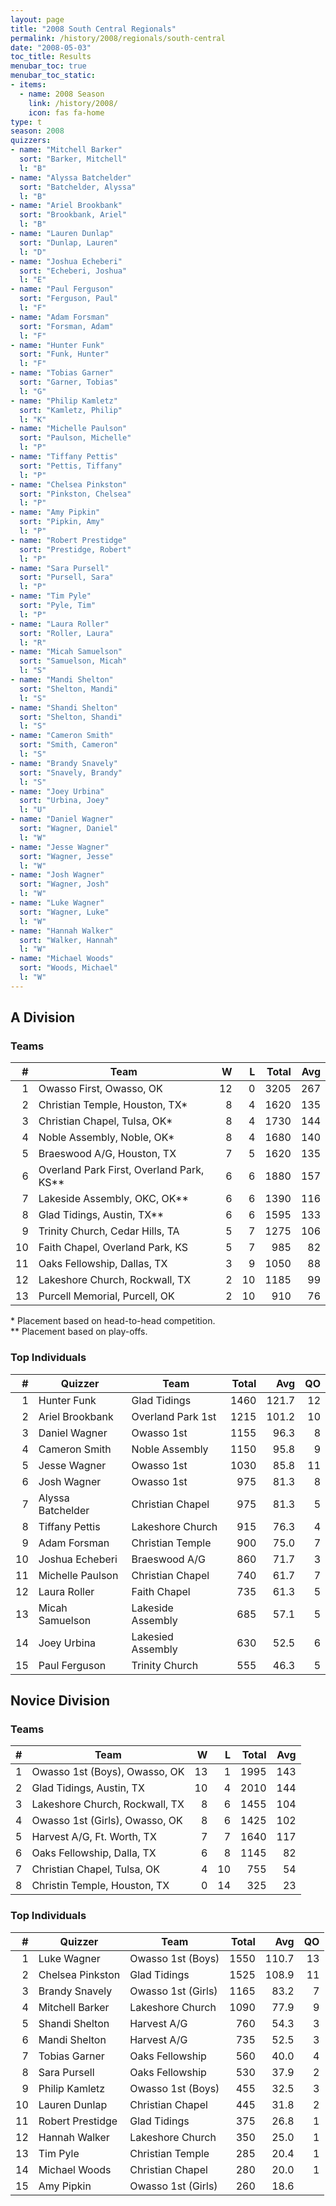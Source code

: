 ```yaml
---
layout: page
title: "2008 South Central Regionals"
permalink: /history/2008/regionals/south-central
date: "2008-05-03"
toc_title: Results
menubar_toc: true
menubar_toc_static:
- items:
  - name: 2008 Season
    link: /history/2008/
    icon: fas fa-home
type: t
season: 2008
quizzers:
- name: "Mitchell Barker"
  sort: "Barker, Mitchell"
  l: "B"
- name: "Alyssa Batchelder"
  sort: "Batchelder, Alyssa"
  l: "B"
- name: "Ariel Brookbank"
  sort: "Brookbank, Ariel"
  l: "B"
- name: "Lauren Dunlap"
  sort: "Dunlap, Lauren"
  l: "D"
- name: "Joshua Echeberi"
  sort: "Echeberi, Joshua"
  l: "E"
- name: "Paul Ferguson"
  sort: "Ferguson, Paul"
  l: "F"
- name: "Adam Forsman"
  sort: "Forsman, Adam"
  l: "F"
- name: "Hunter Funk"
  sort: "Funk, Hunter"
  l: "F"
- name: "Tobias Garner"
  sort: "Garner, Tobias"
  l: "G"
- name: "Philip Kamletz"
  sort: "Kamletz, Philip"
  l: "K"
- name: "Michelle Paulson"
  sort: "Paulson, Michelle"
  l: "P"
- name: "Tiffany Pettis"
  sort: "Pettis, Tiffany"
  l: "P"
- name: "Chelsea Pinkston"
  sort: "Pinkston, Chelsea"
  l: "P"
- name: "Amy Pipkin"
  sort: "Pipkin, Amy"
  l: "P"
- name: "Robert Prestidge"
  sort: "Prestidge, Robert"
  l: "P"
- name: "Sara Pursell"
  sort: "Pursell, Sara"
  l: "P"
- name: "Tim Pyle"
  sort: "Pyle, Tim"
  l: "P"
- name: "Laura Roller"
  sort: "Roller, Laura"
  l: "R"
- name: "Micah Samuelson"
  sort: "Samuelson, Micah"
  l: "S"
- name: "Mandi Shelton"
  sort: "Shelton, Mandi"
  l: "S"
- name: "Shandi Shelton"
  sort: "Shelton, Shandi"
  l: "S"
- name: "Cameron Smith"
  sort: "Smith, Cameron"
  l: "S"
- name: "Brandy Snavely"
  sort: "Snavely, Brandy"
  l: "S"
- name: "Joey Urbina"
  sort: "Urbina, Joey"
  l: "U"
- name: "Daniel Wagner"
  sort: "Wagner, Daniel"
  l: "W"
- name: "Jesse Wagner"
  sort: "Wagner, Jesse"
  l: "W"
- name: "Josh Wagner"
  sort: "Wagner, Josh"
  l: "W"
- name: "Luke Wagner"
  sort: "Wagner, Luke"
  l: "W"
- name: "Hannah Walker"
  sort: "Walker, Hannah"
  l: "W"
- name: "Michael Woods"
  sort: "Woods, Michael"
  l: "W"
---
```


## A Division

### Teams

|    # | Team                                     |    W |    L | Total |  Avg |
| ---: | ---------------------------------------- | ---: | ---: | ----: | ---: |
|    1 | Owasso First, Owasso, OK                 |   12 |    0 |  3205 |  267 |
|    2 | Christian Temple, Houston, TX*           |    8 |    4 |  1620 |  135 |
|    3 | Christian Chapel, Tulsa, OK*             |    8 |    4 |  1730 |  144 |
|    4 | Noble Assembly, Noble, OK*               |    8 |    4 |  1680 |  140 |
|    5 | Braeswood A/G, Houston, TX               |    7 |    5 |  1620 |  135 |
|    6 | Overland Park First, Overland Park, KS** |    6 |    6 |  1880 |  157 |
|    7 | Lakeside Assembly, OKC, OK**             |    6 |    6 |  1390 |  116 |
|    8 | Glad Tidings, Austin, TX**               |    6 |    6 |  1595 |  133 |
|    9 | Trinity Church, Cedar Hills, TA          |    5 |    7 |  1275 |  106 |
|   10 | Faith Chapel, Overland Park, KS          |    5 |    7 |   985 |   82 |
|   11 | Oaks Fellowship, Dallas, TX              |    3 |    9 |  1050 |   88 |
|   12 | Lakeshore Church, Rockwall, TX           |    2 |   10 |  1185 |   99 |
|   13 | Purcell Memorial, Purcell, OK            |    2 |   10 |   910 |   76 |

\* Placement based on head-to-head competition.\
\*\* Placement based on play-offs.

### Top Individuals

|    # | Quizzer           | Team              | Total |   Avg |   QO |
| ---: | ----------------- | ----------------- | ----: | ----: | ---: |
|    1 | Hunter Funk       | Glad Tidings      |  1460 | 121.7 |   12 |
|    2 | Ariel Brookbank   | Overland Park 1st |  1215 | 101.2 |   10 |
|    3 | Daniel Wagner     | Owasso 1st        |  1155 |  96.3 |    8 |
|    4 | Cameron Smith     | Noble Assembly    |  1150 |  95.8 |    9 |
|    5 | Jesse Wagner      | Owasso 1st        |  1030 |  85.8 |   11 |
|    6 | Josh Wagner       | Owasso 1st        |   975 |  81.3 |    8 |
|    7 | Alyssa Batchelder | Christian Chapel  |   975 |  81.3 |    5 |
|    8 | Tiffany Pettis    | Lakeshore Church  |   915 |  76.3 |    4 |
|    9 | Adam Forsman      | Christian Temple  |   900 |  75.0 |    7 |
|   10 | Joshua Echeberi   | Braeswood A/G     |   860 |  71.7 |    3 |
|   11 | Michelle Paulson  | Christian Chapel  |   740 |  61.7 |    7 |
|   12 | Laura Roller      | Faith Chapel      |   735 |  61.3 |    5 |
|   13 | Micah Samuelson   | Lakeside Assembly |   685 |  57.1 |    5 |
|   14 | Joey Urbina       | Lakesied Assembly |   630 |  52.5 |    6 |
|   15 | Paul Ferguson     | Trinity Church    |   555 |  46.3 |    5 |

## Novice Division

### Teams

|    # | Team                           |    W |    L | Total |  Avg |
| ---: | ------------------------------ | ---: | ---: | ----: | ---: |
|    1 | Owasso 1st (Boys), Owasso, OK  |   13 |    1 |  1995 |  143 |
|    2 | Glad Tidings, Austin, TX       |   10 |    4 |  2010 |  144 |
|    3 | Lakeshore Church, Rockwall, TX |    8 |    6 |  1455 |  104 |
|    4 | Owasso 1st (Girls), Owasso, OK |    8 |    6 |  1425 |  102 |
|    5 | Harvest A/G, Ft. Worth, TX     |    7 |    7 |  1640 |  117 |
|    6 | Oaks Fellowship, Dalla, TX     |    6 |    8 |  1145 |   82 |
|    7 | Christian Chapel, Tulsa, OK    |    4 |   10 |   755 |   54 |
|    8 | Christin Temple, Houston, TX   |    0 |   14 |   325 |   23 |

### Top Individuals

|    # | Quizzer          | Team               | Total |   Avg |   QO |
| ---: | ---------------- | ------------------ | ----: | ----: | ---: |
|    1 | Luke Wagner      | Owasso 1st (Boys)  |  1550 | 110.7 |   13 |
|    2 | Chelsea Pinkston | Glad Tidings       |  1525 | 108.9 |   11 |
|    3 | Brandy Snavely   | Owasso 1st (Girls) |  1165 |  83.2 |    7 |
|    4 | Mitchell Barker  | Lakeshore Church   |  1090 |  77.9 |    9 |
|    5 | Shandi Shelton   | Harvest A/G        |   760 |  54.3 |    3 |
|    6 | Mandi Shelton    | Harvest A/G        |   735 |  52.5 |    3 |
|    7 | Tobias Garner    | Oaks Fellowship    |   560 |  40.0 |    4 |
|    8 | Sara Pursell     | Oaks Fellowship    |   530 |  37.9 |    2 |
|    9 | Philip Kamletz   | Owasso 1st (Boys)  |   455 |  32.5 |    3 |
|   10 | Lauren Dunlap    | Christian Chapel   |   445 |  31.8 |    2 |
|   11 | Robert Prestidge | Glad Tidings       |   375 |  26.8 |    1 |
|   12 | Hannah Walker    | Lakeshore Church   |   350 |  25.0 |    1 |
|   13 | Tim Pyle         | Christian Temple   |   285 |  20.4 |    1 |
|   14 | Michael Woods    | Christian Chapel   |   280 |  20.0 |    1 |
|   15 | Amy Pipkin       | Owasso 1st (Girls) |   260 |  18.6 |      |